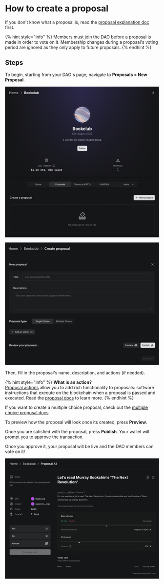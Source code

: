 # How to create a proposal

If you don't know what a proposal is, read the [proposal explanation doc](what) first.

{% hint style="info" %}
Members must join the DAO before a proposal is made in order to vote on it. Membership changes during a proposal's voting period are ignored as they only apply to future proposals.
{% endhint %}

## Steps

To begin, starting from your DAO's page, navigate to **Proposals > New Proposal**.

![Create proposal button](../../.gitbook/assets/proposals-tab.png)

![Proposal creation form](../../.gitbook/assets/create-proposal.png)

Then, fill in the proposal's name, description, and actions (if needed).

{% hint style="info" %}
**What is an action?**\
[Proposal actions](what/#actions) allow you to add rich functionality to proposals: software instructions that execute on the blockchain when a proposal is passed and executed. Read the [proposal docs](what) to learn more.
{% endhint %}

If you want to create a multiple choice proposal, check out the [multiple choice proposal docs](types/#multiple-choice).

To preview how the proposal will look once its created, press **Preview**.

Once you are satisfied with the proposal, press **Publish**. Your wallet will prompt you to approve the transaction.

Once you approve it, your proposal will be live and the DAO members can vote on it!

![Created proposal](../../.gitbook/assets/create-proposal-done.png)
